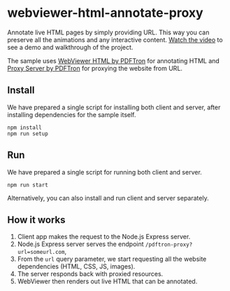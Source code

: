 # webviewer-html-annotate-proxy
Annotate live HTML pages by simply providing URL. This way you can preserve all the animations and any interactive content. [Watch the video](https://youtu.be/pamn97LMD6s) to see a demo and walkthrough of the project.

The sample uses [WebViewer HTML by PDFTron](https://www.npmjs.com/package/@pdftron/webviewer-html) for annotating HTML and [Proxy Server by PDFTron](https://www.npmjs.com/package/@pdftron/webviewer-html-proxy-server) for proxying the website from URL. 

## Install

We have prepared a single script for installing both client and server, after installing dependencies for the sample itself.

```
npm install
npm run setup
```

## Run

We have prepared a single script for running both client and server.

```
npm run start
```

Alternatively, you can also install and run client and server separately.

## How it works

1. Client app makes the request to the Node.js Express server.
2. Node.js Express server serves the endpoint `/pdftron-proxy?url=someurl.com`, 
3. From the `url` query parameter, we start requesting all the website dependencies (HTML, CSS, JS, images).
4. The server responds back with proxied resources.
5. WebViewer then renders out live HTML that can be annotated.
